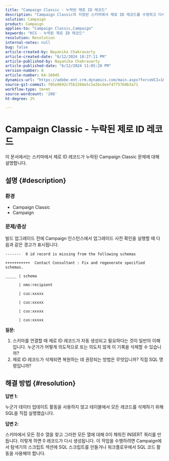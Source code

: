 ```yaml
---
title: "Campaign Classic - 누락된 제로 ID 레코드"
description: "Campaign Classic의 지정된 스키마에서 제로 ID 레코드를 수정하고 다시 생성하는 방법을 알아봅니다."
solution: Campaign
product: Campaign
applies-to: "Campaign Classic,Campaign"
keywords: "KCS - 누락된 제로 ID 레코드"
resolution: Resolution
internal-notes: null
bug: false
article-created-by: Nayanika Chakravarty
article-created-date: "6/12/2024 10:27:11 PM"
article-published-by: Nayanika Chakravarty
article-published-date: "6/12/2024 11:05:28 PM"
version-number: 8
article-number: KA-16945
dynamics-url: "https://adobe-ent.crm.dynamics.com/main.aspx?forceUCI=1&pagetype=entityrecord&etn=knowledgearticle&id=539b09e4-0a29-ef11-840a-000d3a3764e0"
source-git-commit: f05e9692cf5b2268e5c1e2bcdeef47757b0b3a71
workflow-type: tm+mt
source-wordcount: '208'
ht-degree: 2%

---
```


# Campaign Classic - 누락된 제로 ID 레코드


이 문서에서는 스키마에서 제로 ID 레코드가 누락된 Campaign Classic 문제에 대해 설명합니다.

## 설명 {#description}


### 환경

- Campaign Classic
- Campaign


### 문제/증상

빌드 업그레이드 전에 Campaign 인스턴스에서 업그레이드 사전 확인을 실행할 때 다음과 같은 경고가 표시됩니다.


```
-------  0 id record is missing from the following schemas

+++++++++++  Contact Consultant : Fix and regenerate specified schemas.

_____ | schema                   

      | nms:recipient            

      | cus:xxxxx     

      | cus:xxxxx         

      | cus:xxxxx        

      | cus:xxxxx
```


<b>질문:</b>

1. 스키마를 연결할 때 제로 ID 레코드가 자동 생성되고 필요하다는 것이 일반의 이해입니다. 누군가가 어떻게 의도적으로 또는 의도치 않게 이 기록을 삭제할 수 있습니까?
2. 제로 ID 레코드가 삭제되면 복원하는 데 권장되는 방법은 무엇입니까? 직접 SQL 명령입니까?



## 해결 방법 {#resolution}


<b>답변 1:</b>

누군가 데이터 업데이트 활동을 사용하지 않고 테이블에서 모든 레코드를 삭제하기 위해 SQL을 직접 실행했습니다.

<b>답변 2:</b>

스키마에서 모든 정수 열을 찾고 그러한 모든 열에 대해 0이 채워진 INSERT 쿼리를 만듭니다. 이렇게 하면 0 레코드가 다시 생성됩니다. 이 작업을 수행하려면 Campaign에서 탐색기의 스크립트 섹션에 SQL 스크립트를 만들거나 워크플로우에서 SQL 코드 활동을 사용해야 합니다.
